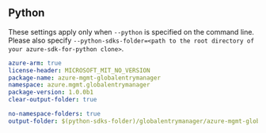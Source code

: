 ## Python

These settings apply only when `--python` is specified on the command line.
Please also specify `--python-sdks-folder=<path to the root directory of your azure-sdk-for-python clone>`.

```yaml $(python)
azure-arm: true
license-header: MICROSOFT_MIT_NO_VERSION
package-name: azure-mgmt-globalentrymanager
namespace: azure.mgmt.globalentrymanager
package-version: 1.0.0b1
clear-output-folder: true
```

```yaml $(python)
no-namespace-folders: true
output-folder: $(python-sdks-folder)/globalentrymanager/azure-mgmt-globalentrymanager/azure/mgmt/globalentrymanager
```
